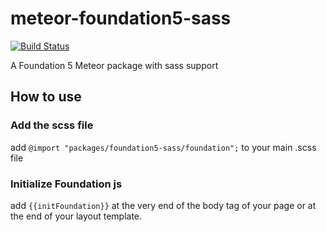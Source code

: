 # meteor-foundation5-sass

[![Build Status](https://travis-ci.org/lgollut/meteor-foundation5-sass.png?branch=v0.0.12)](https://travis-ci.org/lgollut/meteor-foundation5-sass)

A Foundation 5 Meteor package with sass support


## How to use


### Add the scss file

add `@import "packages/foundation5-sass/foundation";` to your main .scss file


### Initialize Foundation js

add `{{initFoundation}}` at the very end of the body tag of your page or at the end of your layout template.
